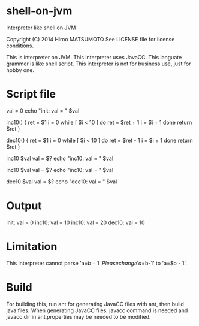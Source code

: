 shell-on-jvm
============

Interpreter like shell on JVM


Copyright (C) 2014 Hiroo MATSUMOTO
See LICENSE file for license conditions.


This is interpreter on JVM. This interpreter uses JavaCC. This
languate grammer is like shell script. This interpreter is not for
business use, just for hobby one.


Script file 
===========

val = 0
echo "init:  val = " $val

inc10()
{
  ret = $1
  i = 0
  while [ $i < 10 ]
  do
    ret = $ret + 1
    i = $i + 1
  done
  return $ret
}

dec10()
{
  ret = $1
  i = 0
  while [ $i < 10 ]
  do
    ret = $ret - 1
    i = $i + 1
  done
  return $ret
}

inc10 $val
val = $?
echo "inc10: val = " $val

inc10 $val
val = $?
echo "inc10: val = " $val

dec10 $val
val = $?
echo "dec10: val = " $val


Output
======

init:  val = 0
inc10: val = 10
inc10: val = 20
dec10: val = 10


Limitation
==========

This interpreter cannot parse 'a=$b-1'. Please change 'a=$b-1' to
'a=$b - 1'.


Build
=====

For building this, run ant for generating JavaCC files with ant, then
build java files. When generating JavaCC files, javacc command is
needed and javacc.dir in ant.properties may be needed to be modified.
